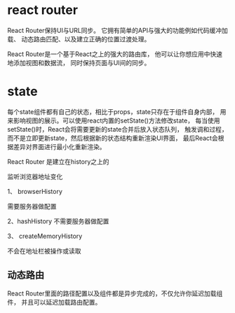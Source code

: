  # react router


 React Router保持UI与URL同步。
 它拥有简单的API与强大的功能例如代码缓冲加载、
 动态路由匹配、以及建立正确的位置过渡处理。

 React Router是一个基于React之上的强大的路由库，
 他可以让你想应用中快速地添加视图和数据流，
 同时保持页面与UI间的同步。


 # state

 每个state组件都有自己的状态，相比于props，state只存在于组件自身内部，
 用来影响视图的展示。可以使用react内置的setState()方法修改state，
 每当使用setState()时，React会将需要更新的state合并后放入状态队列，
 触发调和过程，而不是立即更新state，然后根据新的状态结构重新渲染UI界面，
 最后React会根据差异对界面进行最小化重新渲染。



 React Router 是建立在history之上的


 监听浏览器地址变化

 1、 browserHistory

 需要服务器做配置


 2、hashHistory
 不需要服务器做配置


 3、 createMemoryHistory

不会在地址栏被操作或读取




## 动态路由


React Router里面的路径配置以及组件都是异步完成的，不仅允许你延迟加载组件，
并且可以延迟加载路由配置。



